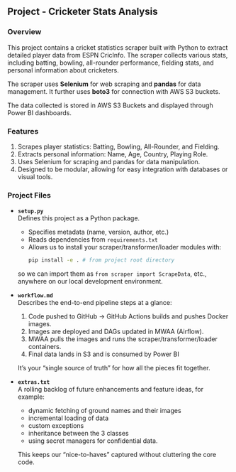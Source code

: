 ## Project - Cricketer Stats Analysis

### Overview
This project contains a cricket statistics scraper built with Python to extract detailed player data from ESPN CricInfo. The scraper collects various stats, including batting, bowling, all-rounder performance, fielding stats, and personal information about cricketers.

The scraper uses __Selenium__ for web scraping and __pandas__ for data management. It further uses __boto3__ for connection with AWS S3 buckets. 

The data collected is stored in AWS S3 Buckets and displayed through Power BI dashboards.

### Features

1. Scrapes player statistics: Batting, Bowling, All-Rounder, and Fielding.
2. Extracts personal information: Name, Age, Country, Playing Role.
3. Uses Selenium for scraping and pandas for data manipulation.
4. Designed to be modular, allowing for easy integration with databases or visual tools.

### Project Files

- **`setup.py`**  
  Defines this project as a Python package.  
  - Specifies metadata (name, version, author, etc.)  
  - Reads dependencies from `requirements.txt`  
  - Allows us to install your scraper/transformer/loader modules with:
    ```bash
    pip install -e . # from project root directory
    ```
  so we can import them as `from scraper import ScrapeData`, etc., anywhere on our local development environment. 

- **`workflow.md`**  
  Describes the end-to-end pipeline steps at a glance:  
  1. Code pushed to GitHub → GitHub Actions builds and pushes Docker images.   
  2. Images are deployed and DAGs updated in MWAA (Airflow).   
  3. MWAA pulls the images and runs the scraper/transformer/loader containers.  
  4. Final data lands in S3 and is consumed by Power BI  
  
  It’s your “single source of truth” for how all the pieces fit together.

- **`extras.txt`**  
  A rolling backlog of future enhancements and feature ideas, for example:  
  - dynamic fetching of ground names and their images
  - incremental loading of data
  - custom exceptions
  - inheritance between the 3 classes
  - using secret managers for confidential data. 
  
  This keeps our “nice-to-haves” captured without cluttering the core code.
